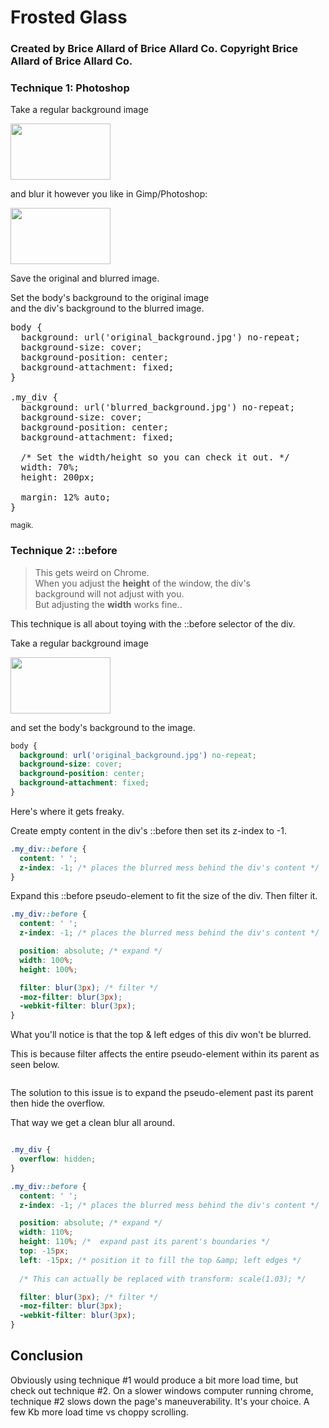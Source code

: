 # Frosted Glass
### Created by Brice Allard of Brice Allard Co. Copyright Brice Allard of Brice Allard Co.
### Technique 1: Photoshop
Take a regular background image

<p><img src="back.jpg" width="160px" height="90px;"></p>

<p>and blur it however you like in Gimp/Photoshop:</p>

<p><img src="back-.jpg" width="160px" height="90px;"></p>

<p>Save the original and blurred image.</p>

<p>Set the body's background to the original image<br/>
and the div's background to the blurred image.</p>

<pre>
body {
  background: url('original_background.jpg') no-repeat;
  background-size: cover;
  background-position: center;
  background-attachment: fixed;
}

.my_div {
  background: url('blurred_background.jpg') no-repeat;
  background-size: cover;
  background-position: center;
  background-attachment: fixed;

  /* Set the width/height so you can check it out. */
  width: 70%;
  height: 200px;

  margin: 12% auto;
}
</pre>

<p><small>magik.</small></p>

### Technique 2: ::before

<blockquote>
	This gets weird on Chrome.<br/>
	When you adjust the <strong>height</strong> of the window, the div's<br/>
	background will not adjust with you.<br/>
	But adjusting the <strong>width</strong> works fine..
</blockquote>

<p>This technique is all about toying with the ::before selector of the div.</p>

<p>Take a regular background image</p>

<p><img src="back.jpg" width="160px" height="90px;"></p>

<p>and set the body's background to the image.</p>

```css
body {
  background: url('original_background.jpg') no-repeat;
  background-size: cover;
  background-position: center;
  background-attachment: fixed;
}
```

<p>Here's where it gets freaky.</p>

<p>Create empty content in the div's ::before then set its z-index to -1.</p>

```css
.my_div::before {
  content: ' ';
  z-index: -1; /* places the blurred mess behind the div's content */
}
```

<p>Expand this ::before pseudo-element to fit the size of the div. Then filter it.</p>

```css
.my_div::before {
  content: ' ';
  z-index: -1; /* places the blurred mess behind the div's content */

  position: absolute; /* expand */
  width: 100%;
  height: 100%;

  filter: blur(3px); /* filter */
  -moz-filter: blur(3px);
  -webkit-filter: blur(3px);
}
```

<p>What you'll notice is that the top &amp; left edges of this div won't be blurred.</p>

<p>This is because filter affects the entire pseudo-element within its parent as seen below.</p>

<img src="./example1.png" alt="">

<p>The solution to this issue is to expand the pseudo-element past its parent then hide the overflow.</p>

<p>That way we get a clean blur all around.</p>

<img src="./example2.png" alt="">

```css
.my_div {
  overflow: hidden;
}

.my_div::before {
  content: ' ';
  z-index: -1; /* places the blurred mess behind the div's content */

  position: absolute; /* expand */
  width: 110%;
  height: 110%; /*  expand past its parent's boundaries */
  top: -15px;
  left: -15px; /* position it to fill the top &amp; left edges */
  
  /* This can actually be replaced with transform: scale(1.03); */

  filter: blur(3px); /* filter */
  -moz-filter: blur(3px);
  -webkit-filter: blur(3px);
}
```

## Conclusion

Obviously using technique #1 would produce a bit more load time, but check out technique #2. On a slower windows computer running chrome, technique #2 slows down the page's maneuverability. It's your choice. A few Kb more load time vs choppy scrolling.
